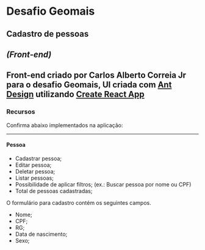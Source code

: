 
# Desafio Geomais
## Cadastro de pessoas

## *(Front-end)*

Front-end criado por Carlos Alberto Correia Jr para o desafio Geomais, UI criada com [Ant Design](https://ant.design/) utilizando  [Create React App](https://github.com/facebook/create-react-app)
---
### Recursos
Confirma abaixo implementados na aplicação: 

---
#### Pessoa
* Cadastrar pessoa;
* Editar pessoa;
* Deletar pessoa;
* Listar pessoas;
* Possibilidade de aplicar filtros; (ex.: Buscar pessoa por nome ou CPF)
* Total de pessoas cadastradas;

O formulário para cadastro contém os seguintes campos.

* Nome;
* CPF;
* RG;
* Data de nascimento;
* Sexo;